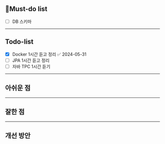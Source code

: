 ## 🔴Must-do list
- [ ] DB 스키마
---
## Todo-list
- [x] Docker 1시간 듣고 정리 ✅ 2024-05-31
- [ ] JPA 1시간 듣고 정리
- [ ] 자바 TPC 1시간 듣기
---
## 아쉬운 점


---
## 잘한 점

---
## 개선 방안
